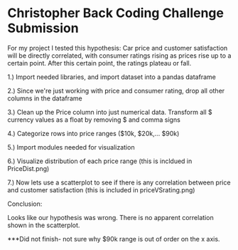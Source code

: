 # Christopher Back Coding Challenge Submission

For my project I tested this hypothesis: Car price and customer satisfaction will be directly correlated, with consumer ratings rising as prices rise up to a certain point. After this certain point, the ratings plateau or fall.

1.) Import needed libraries, and import dataset into a pandas dataframe

2.) Since we're just working with price and consumer rating, drop all other columns in the dataframe

3.) Clean up the Price column into just numerical data. Transform all $ currency values as a float by removing $ and comma signs

4.) Categorize rows into price ranges ($10k, $20k,... $90k)

5.) Import modules needed for visualization

6.) Visualize distribution of each price range (this is incldued in PriceDist.png)

7.) Now lets use a scatterplot to see if there is any correlation between price and customer satisfaction (this is included in priceVSrating.png)

Conclusion:

Looks like our hypothesis was wrong. There is no apparent correlation shown in the scatterplot.

***Did not finish- not sure why $90k range is out of order on the x axis.
